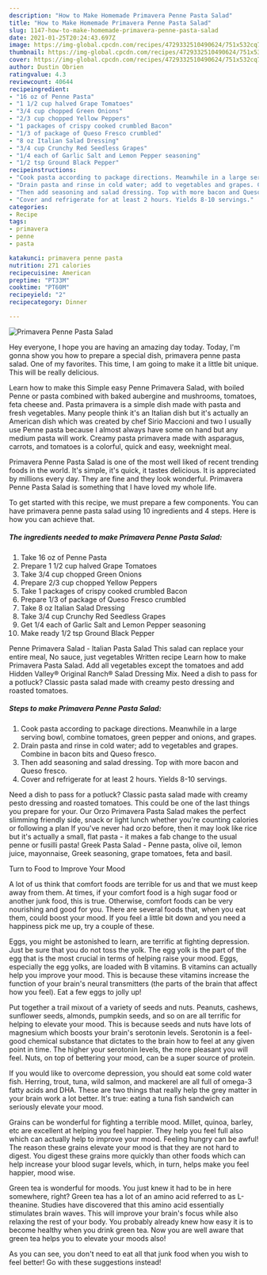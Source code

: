```yaml
---
description: "How to Make Homemade Primavera Penne Pasta Salad"
title: "How to Make Homemade Primavera Penne Pasta Salad"
slug: 1147-how-to-make-homemade-primavera-penne-pasta-salad
date: 2021-01-25T20:24:43.697Z
image: https://img-global.cpcdn.com/recipes/4729332510490624/751x532cq70/primavera-penne-pasta-salad-recipe-main-photo.jpg
thumbnail: https://img-global.cpcdn.com/recipes/4729332510490624/751x532cq70/primavera-penne-pasta-salad-recipe-main-photo.jpg
cover: https://img-global.cpcdn.com/recipes/4729332510490624/751x532cq70/primavera-penne-pasta-salad-recipe-main-photo.jpg
author: Dustin Obrien
ratingvalue: 4.3
reviewcount: 40644
recipeingredient:
- "16 oz of Penne Pasta"
- "1 1/2 cup halved Grape Tomatoes"
- "3/4 cup chopped Green Onions"
- "2/3 cup chopped Yellow Peppers"
- "1 packages of crispy cooked crumbled Bacon"
- "1/3 of package of Queso Fresco crumbled"
- "8 oz Italian Salad Dressing"
- "3/4 cup Crunchy Red Seedless Grapes"
- "1/4 each of Garlic Salt and Lemon Pepper seasoning"
- "1/2 tsp Ground Black Pepper"
recipeinstructions:
- "Cook pasta according to package directions. Meanwhile in a large serving bowl, combine tomatoes, green pepper and onions, and grapes."
- "Drain pasta and rinse in cold water; add to vegetables and grapes. Combine in bacon bits and Queso fresco."
- "Then add seasoning and salad dressing. Top with more bacon and Queso fresco."
- "Cover and refrigerate for at least 2 hours. Yields 8-10 servings."
categories:
- Recipe
tags:
- primavera
- penne
- pasta

katakunci: primavera penne pasta 
nutrition: 271 calories
recipecuisine: American
preptime: "PT33M"
cooktime: "PT60M"
recipeyield: "2"
recipecategory: Dinner

---
```



![Primavera Penne Pasta Salad](https://img-global.cpcdn.com/recipes/4729332510490624/751x532cq70/primavera-penne-pasta-salad-recipe-main-photo.jpg)

Hey everyone, I hope you are having an amazing day today. Today, I'm gonna show you how to prepare a special dish, primavera penne pasta salad. One of my favorites. This time, I am going to make it a little bit unique. This will be really delicious.

Learn how to make this Simple easy Penne Primavera Salad, with boiled Penne or pasta combined with baked aubergine and mushrooms, tomatoes, feta cheese and. Pasta primavera is a simple dish made with pasta and fresh vegetables. Many people think it&#39;s an Italian dish but it&#39;s actually an American dish which was created by chef Sirio Maccioni and two I usually use Penne pasta because I almost always have some on hand but any medium pasta will work. Creamy pasta primavera made with asparagus, carrots, and tomatoes is a colorful, quick and easy, weeknight meal.

Primavera Penne Pasta Salad is one of the most well liked of recent trending foods in the world. It's simple, it's quick, it tastes delicious. It is appreciated by millions every day. They are fine and they look wonderful. Primavera Penne Pasta Salad is something that I have loved my whole life.


To get started with this recipe, we must prepare a few components. You can have primavera penne pasta salad using 10 ingredients and 4 steps. Here is how you can achieve that.

<!--inarticleads1-->

##### The ingredients needed to make Primavera Penne Pasta Salad:

1. Take 16 oz of Penne Pasta
1. Prepare 1 1/2 cup halved Grape Tomatoes
1. Take 3/4 cup chopped Green Onions
1. Prepare 2/3 cup chopped Yellow Peppers
1. Take 1 packages of crispy cooked crumbled Bacon
1. Prepare 1/3 of package of Queso Fresco crumbled
1. Take 8 oz Italian Salad Dressing
1. Take 3/4 cup Crunchy Red Seedless Grapes
1. Get 1/4 each of Garlic Salt and Lemon Pepper seasoning
1. Make ready 1/2 tsp Ground Black Pepper


Penne Primavera Salad - Italian Pasta Salad This salad can replace your entire meal, No sauce, just vegetables Written recipe Learn how to make Primavera Pasta Salad. Add all vegetables except the tomatoes and add Hidden Valley® Original Ranch® Salad Dressing Mix. Need a dish to pass for a potluck? Classic pasta salad made with creamy pesto dressing and roasted tomatoes. 

<!--inarticleads2-->

##### Steps to make Primavera Penne Pasta Salad:

1. Cook pasta according to package directions. Meanwhile in a large serving bowl, combine tomatoes, green pepper and onions, and grapes.
1. Drain pasta and rinse in cold water; add to vegetables and grapes. Combine in bacon bits and Queso fresco.
1. Then add seasoning and salad dressing. Top with more bacon and Queso fresco.
1. Cover and refrigerate for at least 2 hours. Yields 8-10 servings.


Need a dish to pass for a potluck? Classic pasta salad made with creamy pesto dressing and roasted tomatoes. This could be one of the last things you prepare for your. Our Orzo Primavera Pasta Salad makes the perfect slimming friendly side, snack or light lunch whether you&#39;re counting calories or following a plan If you&#39;ve never had orzo before, then it may look like rice but it&#39;s actually a small, flat pasta - it makes a fab change to the usual penne or fusilli pasta! Greek Pasta Salad - Penne pasta, olive oil, lemon juice, mayonnaise, Greek seasoning, grape tomatoes, feta and basil. 

Turn to Food to Improve Your Mood


A lot of us think that comfort foods are terrible for us and that we must keep away from them. At times, if your comfort food is a high sugar food or another junk food, this is true. Otherwise, comfort foods can be very nourishing and good for you. There are several foods that, when you eat them, could boost your mood. If you feel a little bit down and you need a happiness pick me up, try a couple of these.

Eggs, you might be astonished to learn, are terrific at fighting depression. Just be sure that you do not toss the yolk. The egg yolk is the part of the egg that is the most crucial in terms of helping raise your mood. Eggs, especially the egg yolks, are loaded with B vitamins. B vitamins can actually help you improve your mood. This is because these vitamins increase the function of your brain's neural transmitters (the parts of the brain that affect how you feel). Eat a few eggs to jolly up!

Put together a trail mixout of a variety of seeds and nuts. Peanuts, cashews, sunflower seeds, almonds, pumpkin seeds, and so on are all terrific for helping to elevate your mood. This is because seeds and nuts have lots of magnesium which boosts your brain's serotonin levels. Serotonin is a feel-good chemical substance that dictates to the brain how to feel at any given point in time. The higher your serotonin levels, the more pleasant you will feel. Nuts, on top of bettering your mood, can be a super source of protein.

If you would like to overcome depression, you should eat some cold water fish. Herring, trout, tuna, wild salmon, and mackerel are all full of omega-3 fatty acids and DHA. These are two things that really help the grey matter in your brain work a lot better. It's true: eating a tuna fish sandwich can seriously elevate your mood. 

Grains can be wonderful for fighting a terrible mood. Millet, quinoa, barley, etc are excellent at helping you feel happier. They help you feel full also which can actually help to improve your mood. Feeling hungry can be awful! The reason these grains elevate your mood is that they are not hard to digest. You digest these grains more quickly than other foods which can help increase your blood sugar levels, which, in turn, helps make you feel happier, mood wise.

Green tea is wonderful for moods. You just knew it had to be in here somewhere, right? Green tea has a lot of an amino acid referred to as L-theanine. Studies have discovered that this amino acid essentially stimulates brain waves. This will improve your brain's focus while also relaxing the rest of your body. You probably already knew how easy it is to become healthy when you drink green tea. Now you are well aware that green tea helps you to elevate your moods also!

As you can see, you don't need to eat all that junk food when you wish to feel better! Go  with  these suggestions  instead!

